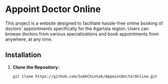 # Appoint Doctor Online

This project is a website designed to facilitate hassle-free online booking of doctors' appointments specifically for the Agartala region.  Users can browse doctors from various specializations and book appointments from anywhere, at any time.




## Installation

1. **Clone the Repository:**
   ```bash
   git clone https://github.com/SubhChintak/AppointDoctorOnline.git

   
